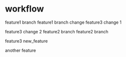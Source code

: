 workflow
========

feature1 branch
feature1 branch
change
feature3 change 1

feature3 change 2
feature2 branch
feature2 branch

feature3
new_feature

another feature

